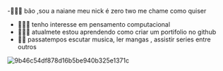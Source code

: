  -👩🏻‍🎤  bão ,sou a naiane  meu nick é zero two me chame como quiser
- 🧛🏻‍♀️  tenho interesse em pensamento computacional
-  🤹🏻‍♀️ atualmete estou aprendendo como criar um  portifolio no github
- 🏌🏻 passatempos escutar musica, ler mangas , assistir series entre outros

<!---
naianefernandes/naianefernandes is a ✨ special ✨ repository because its `README.md` (this file) appears on your GitHub profile.
You can click the Preview link to take a look at your changes.
--->
![9b46c54df878d16b5be940b325e1371c](https://user-images.githubusercontent.com/105503238/168307669-30f5d351-ca7e-420c-98ed-58e834314052.jpg)
